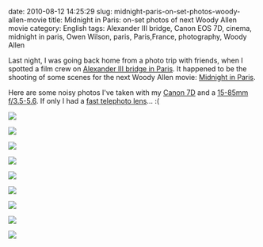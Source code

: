 date: 2010-08-12 14:25:29
slug: midnight-paris-on-set-photos-woody-allen-movie
title: Midnight in Paris: on-set photos of next Woody Allen movie
category: English
tags: Alexander III bridge, Canon EOS 7D, cinema, midnight in paris, Owen Wilson, paris, Paris,France, photography, Woody Allen

Last night, I was going back home from a photo trip with friends, when I spotted a film crew on [Alexander III bridge in Paris](http://en.wikipedia.org/wiki/Pont_Alexandre_III). It happened to be the shooting of some scenes for the next Woody Allen movie: [Midnight in Paris](http://www.imdb.com/title/tt1605783/).

Here are some noisy photos I've taken with my [Canon 7D](http://www.amazon.com/gp/product/B002NEGTTW/ref=as_li_tf_tl?ie=UTF8&tag=kevideld-20&linkCode=as2&camp=217145&creative=399381&creativeASIN=B002NEGTTW) and a [15-85mm f/3.5-5.6](http://www.amazon.com/gp/product/B002NEGTTM/ref=as_li_tf_tl?ie=UTF8&tag=kevideld-20&linkCode=as2&camp=217145&creative=399373&creativeASIN=B002NEGTTM). If only I had a [fast telephoto lens](http://www.amazon.com/gp/product/B0000ALKBU/ref=as_li_tf_tl?ie=UTF8&tag=kevideld-20&linkCode=as2&camp=217145&creative=399373&creativeASIN=B0000ALKBU)... :(

![](http://www.assoc-amazon.com/e/ir?t=kevideld-20&l=as2&o=1&a=B002NEGTTW&camp=217145&creative=399381)

![](http://www.assoc-amazon.com/e/ir?t=kevideld-20&l=as2&o=1&a=B002NEGTTM&camp=217145&creative=399373)

![](http://www.assoc-amazon.com/e/ir?t=kevideld-20&l=as2&o=1&a=B0000ALKBU&camp=217145&creative=399373)

![](/static/uploads/2010/08/midnight-in-paris-owen-wilson.jpg)

![](/static/uploads/2010/08/midnight-in-paris-woody-allen.jpg)

![](/static/uploads/2010/08/midnight-in-paris-set-001.jpg)

![](/static/uploads/2010/08/midnight-in-paris-set-002.jpg)

![](/static/uploads/2010/08/midnight-in-paris-set-003.jpg)

![](/static/uploads/2010/08/midnight-in-paris-set-004.jpg)

